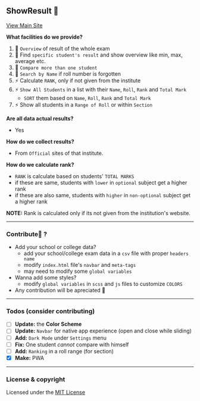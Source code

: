 ## ShowResult 🌱

[View Main Site](https://smmus.github.io/showresult)

**What facilities do we provide?**
1. 🔭 `Overview` of result of the whole exam
2. 🔭 Find `specific student's result` and show overview like min, max, average etc.
3. 👯 `Compare more than one student`
4. 🔭 `Search by Name` if roll number is forgotten
5. ⚡ Calculate `RANK`, only if not given from the institute
6. ⚡ `Show All Students` in a list with their `Name`, `Roll`, `Rank` and `Total Mark`
    - `SORT` them based on `Name`, `Roll`, `Rank` and `Total Mark`
7. ⚡ Show all students in a `Range of Roll` or within `Section`

**Are all data actual results?**
- Yes

**How do we collect results?**
- From `Official` sites of that institute.

**How do we calculate rank?**
- `RANK` is calculate based on students' `TOTAL MARKS`
- if these are same, students with `lower` in `optional` subject get a higher rank
- if these are also same, students with `higher` in `non-optional` subject get a higher rank

**NOTE:** Rank is calculated only if its not given from the institution's website.

---

### Contribute👯 ?
- Add your school or college data?
    - add your school/college exam data in a `csv` file with proper `headers name`
    - modify `index.html` file's `navbar` and `meta-tags` 
    - may need to modify some `global variables` 
- Wanna add some styles?
    - modify `global variables` in `scss` and `js` files to customize `COLORS`
- Any contribution will be apreciated 👯

---

### Todos (consider contributing)
* [ ] **Update:** the **Color Scheme** 
* [ ] **Update:** `Navbar` for native app experience (open and close while sliding) 
* [ ] **Add:** `Dark Mode` under `Settings` menu  
* [ ] **Fix:** One student *cannot* compare with himself
* [ ] **Add:** `Ranking` in a roll range (for section)  
* [x] **Make:** PWA 

---

### License & copyright
Licensed under the [MIT License](LICENSE)